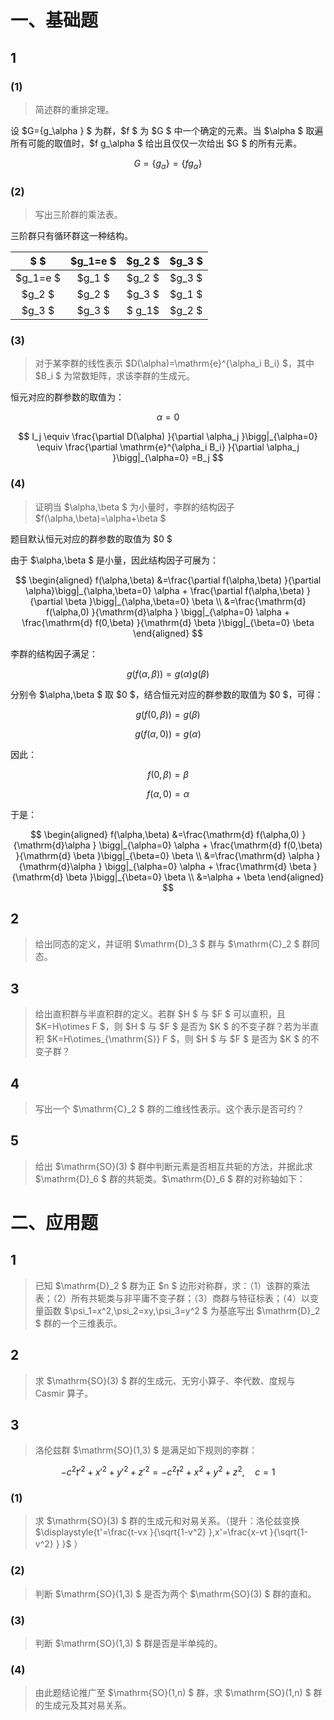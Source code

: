 # 一、基础题

## 1

### (1)

> 简述群的重排定理。

设 $G=\{g_\alpha \} $ 为群，$f $ 为 $G $ 中一个确定的元素。当 $\alpha $ 取遍所有可能的取值时，$f g_\alpha $ 给出且仅仅一次给出 $G $ 的所有元素。

$$
G=\{g_\alpha \}=\{f g_\alpha \}
$$

### (2)

> 写出三阶群的乘法表。

三阶群只有循环群这一种结构。

|$ $|$g_1=e $|$g_2 $|$g_3 $|
|:---:|:---:|:---:|:---:|
|$g_1=e $|$g_1 $|$g_2 $|$g_3 $|
|$g_2 $|$g_2 $|$g_3 $|$g_1 $|
|$g_3 $|$g_3 $|$ g_1$|$g_2 $|

### (3)

> 对于某李群的线性表示 $D(\alpha)=\mathrm{e}^{\alpha_i B_i} $，其中 $B_i $ 为常数矩阵，求该李群的生成元。

恒元对应的群参数的取值为：

$$
\alpha=0
$$

$$
I_j
\equiv \frac{\partial D(\alpha) }{\partial \alpha_j }\bigg|_{\alpha=0} 
\equiv \frac{\partial \mathrm{e}^{\alpha_i B_i} }{\partial \alpha_j }\bigg|_{\alpha=0} 
=B_j
$$

### (4)

> 证明当 $\alpha,\beta $ 为小量时，李群的结构因子 $f(\alpha,\beta)=\alpha+\beta $

题目默认恒元对应的群参数的取值为 $0 $

由于 $\alpha,\beta $ 是小量，因此结构因子可展为：

$$
\begin{aligned}
f(\alpha,\beta)
&=\frac{\partial f(\alpha,\beta) }{\partial \alpha}\bigg|_{\alpha,\beta=0} \alpha + \frac{\partial f(\alpha,\beta) }{\partial \beta }\bigg|_{\alpha,\beta=0} \beta \\
&=\frac{\mathrm{d} f(\alpha,0) }{\mathrm{d}\alpha } \bigg|_{\alpha=0} \alpha + \frac{\mathrm{d} f(0,\beta) }{\mathrm{d} \beta }\bigg|_{\beta=0} \beta
\end{aligned}
$$

李群的结构因子满足：

$$
g(f(\alpha,\beta))=g(\alpha)g(\beta)
$$

分别令 $\alpha,\beta $ 取 $0 $，结合恒元对应的群参数的取值为 $0 $，可得：

$$
g(f(0,\beta)) = g(\beta)
$$

$$
g(f(\alpha,0)) = g(\alpha)
$$

因此：

$$
f(0,\beta) = \beta
$$

$$
f(\alpha,0) = \alpha
$$

于是：

$$
\begin{aligned}
f(\alpha,\beta)
&=\frac{\mathrm{d} f(\alpha,0) }{\mathrm{d}\alpha } \bigg|_{\alpha=0} \alpha + \frac{\mathrm{d} f(0,\beta) }{\mathrm{d} \beta }\bigg|_{\beta=0} \beta \\
&=\frac{\mathrm{d} \alpha }{\mathrm{d}\alpha } \bigg|_{\alpha=0} \alpha + \frac{\mathrm{d} \beta }{\mathrm{d} \beta }\bigg|_{\beta=0} \beta \\
&=\alpha + \beta
\end{aligned}
$$

## 2

> 给出同态的定义，并证明 $\mathrm{D}_3 $ 群与 $\mathrm{C}_2 $ 群同态。

## 3

> 给出直积群与半直积群的定义。若群 $H $ 与 $F $ 可以直积，且 $K=H\otimes F $，则 $H $ 与 $F $ 是否为 $K $ 的不变子群？若为半直积 $K=H\otimes_{\mathrm{S}} F $，则 $H $ 与 $F $ 是否为 $K $ 的不变子群？

## 4

> 写出一个 $\mathrm{C}_2 $ 群的二维线性表示。这个表示是否可约？
 


## 5

> 给出 $\mathrm{SO}(3) $ 群中判断元素是否相互共轭的方法，并据此求 $\mathrm{D}_6 $ 群的共轭类。$\mathrm{D}_6 $ 群的对称轴如下：



# 二、应用题

## 1

> 已知 $\mathrm{D}_2 $ 群为正 $n $ 边形对称群，求：（1）该群的乘法表；（2）所有共轭类与非平庸不变子群；（3）商群与特征标表；（4）以变量函数 $\psi_1=x^2,\psi_2=xy,\psi_3=y^2 $ 为基底写出 $\mathrm{D}_2 $ 群的一个三维表示。



## 2

> 求 $\mathrm{SO}(3) $ 群的生成元、无穷小算子、李代数、度规与 Casmir 算子。



## 3

> 洛伦兹群 $\mathrm{SO}(1,3) $ 是满足如下规则的李群：

$$
-c^2 t'^2+x'^2+y'^2+z'^2
=-c^2 t^2+x^2+y^2+z^2,\quad c=1
$$

### (1)

> 求 $\mathrm{SO}(3) $ 群的生成元和对易关系。（提升：洛伦兹变换 $\displaystyle{t'=\frac{t-vx }{\sqrt{1-v^2} },x'=\frac{x-vt }{\sqrt{1-v^2} }   }$  ）



### (2)

> 判断 $\mathrm{SO}(1,3) $ 是否为两个 $\mathrm{SO}(3) $ 群的直和。

### (3)

> 判断 $\mathrm{SO}(1,3) $ 群是否是半单纯的。

### (4)

> 由此题结论推广至 $\mathrm{SO}(1,n) $ 群，求 $\mathrm{SO}(1,n) $ 群的生成元及其对易关系。




